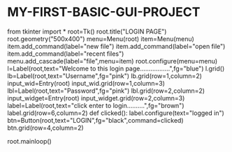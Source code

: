 # MY-FIRST-BASIC-GUI-PROJECT

from tkinter import *
root=Tk()
root.title("LOGIN PAGE")
root.geometry("500x400")
menu=Menu(root)
item=Menu(menu)
item.add_command(label="new file")
item.add_command(label="open file")
item.add_command(label="recent files")
menu.add_cascade(label="file",menu=item)
root.configure(menu=menu)
l=Label(root,text="Welcome to this login page.................",fg="blue")
l.grid()
lb=Label(root,text="Username",fg="pink")
lb.grid(row=1,column=2)
input_wid=Entry(root)
input_wid.grid(row=1,column=3)
lbl=Label(root,text="Password",fg="pink")
lbl.grid(row=2,column=2)
input_widget=Entry(root)
input_widget.grid(row=2,column=3)
label=Label(root,text="click enter to login..........",fg="brown")
label.grid(row=6,column=2)
def clicked():
    label.configure(text="logged in")
btn=Button(root,text="LOGIN",fg="black",command=clicked)
btn.grid(row=4,column=2)

root.mainloop()
